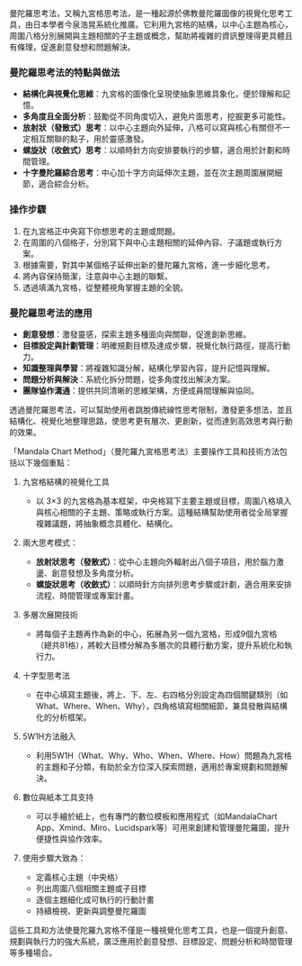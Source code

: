 曼陀羅思考法，又稱九宮格思考法，是一種起源於佛教曼陀羅圖像的視覺化思考工具，由日本學者今泉浩晃系統化推廣。它利用九宮格的結構，以中心主題為核心，周圍八格分別展開與主題相關的子主題或概念，幫助將複雜的資訊整理得更具體且有條理，促進創意發想和問題解決。

### 曼陀羅思考法的特點與做法
- **結構化與視覺化思維**：九宮格的圖像化呈現使抽象思維具象化，便於理解和記憶。
- **多角度且全面分析**：鼓勵從不同角度切入，避免片面思考，挖掘更多可能性。
- **放射狀（發散式）思考**：以中心主題向外延伸，八格可以寫與核心有關但不一定相互關聯的點子，用於靈感激發。
- **螺旋狀（收斂式）思考**：以順時針方向安排要執行的步驟，適合用於計劃和時間管理。
- **十字曼陀羅綜合思考**：中心加十字方向延伸次主題，並在次主題周圍展開細節，適合綜合分析。

### 操作步驟
1. 在九宮格正中央寫下你想思考的主題或問題。
2. 在周圍的八個格子，分別寫下與中心主題相關的延伸內容、子議題或執行方案。
3. 根據需要，對其中某個格子延伸出新的曼陀羅九宮格，進一步細化思考。
4. 將內容保持簡潔，注意與中心主題的聯繫。
5. 透過填滿九宮格，從整體視角掌握主題的全貌。

### 曼陀羅思考法的應用
- **創意發想**：激發靈感，探索主題多種面向與關聯，促進創新思維。
- **目標設定與計劃管理**：明確規劃目標及達成步驟，視覺化執行路徑，提高行動力。
- **知識整理與學習**：將複雜知識分解，結構化學習內容，提升記憶與理解。
- **問題分析與解決**：系統化拆分問題，從多角度找出解決方案。
- **團隊協作溝通**：提供共同清晰的思維架構，方便成員間理解與協同。

透過曼陀羅思考法，可以幫助使用者跳脫傳統線性思考限制，激發更多想法，並且結構化、視覺化地整理思路，使思考更有層次、更創新，從而達到高效思考與行動的效果。

「Mandala Chart Method」（曼陀羅九宮格思考法）主要操作工具和技術方法包括以下幾個重點：

1. 九宮格結構的視覺化工具  
   - 以 3×3 的九宮格為基本框架，中央格寫下主要主題或目標，周圍八格填入與核心相關的子主題、策略或執行方案。這種結構幫助使用者從全局掌握複雜議題，將抽象概念具體化、結構化。

2. 兩大思考模式：  
   - **放射狀思考（發散式）**：從中心主題向外輻射出八個子項目，用於腦力激盪、創意發想及多角度分析。  
   - **螺旋狀思考（收斂式）**：以順時針方向排列思考步驟或計劃，適合用來安排流程、時間管理或專案計畫。

3. 多層次展開技術  
   - 將每個子主題再作為新的中心，拓展為另一個九宮格，形成9個九宮格（總共81格），將較大目標分解為多層次的具體行動方案，提升系統化和執行力。

4. 十字型思考法  
   - 在中心填寫主題後，將上、下、左、右四格分別設定為四個關鍵類別（如What、Where、When、Why），四角格填寫相關細節，兼具發散與結構化的分析框架。

5. 5W1H方法融入  
   - 利用5W1H（What、Why、Who、When、Where、How）問題為九宮格的主題和子分類，有助於全方位深入探索問題，適用於專案規劃和問題解決。

6. 數位與紙本工具支持  
   - 可以手繪於紙上，也有專門的數位模板和應用程式（如MandalaChart App、Xmind、Miro、Lucidspark等）可用來創建和管理曼陀羅圖，提升便捷性與協作效率。

7. 使用步驟大致為：  
   - 定義核心主題（中央格）  
   - 列出周圍八個相關主題或子目標  
   - 逐個主題細化成可執行的行動計畫  
   - 持續檢視、更新與調整曼陀羅圖

這些工具和方法使曼陀羅九宮格不僅是一種視覺化思考工具，也是一個提升創意、規劃與執行力的強大系統，廣泛應用於創意發想、目標設定、問題分析和時間管理等多種場合。


